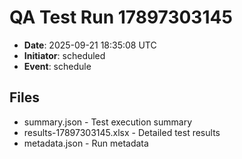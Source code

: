 # QA Test Run 17897303145

- **Date**: 2025-09-21 18:35:08 UTC
- **Initiator**: scheduled
- **Event**: schedule

## Files
- summary.json - Test execution summary
- results-17897303145.xlsx - Detailed test results
- metadata.json - Run metadata
